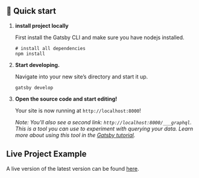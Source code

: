 ## 🚀 Quick start

1.  **install project locally**

    First install the Gatsby CLI and make sure you have nodejs installed.

    ```shell
    # install all dependencies
    npm install
    ```

1.  **Start developing.**

    Navigate into your new site’s directory and start it up.

    ```shell
    gatsby develop
    ```

1.  **Open the source code and start editing!**

    Your site is now running at `http://localhost:8000`!

    _Note: You'll also see a second link: _`http://localhost:8000/___graphql`_. This is a tool you can use to experiment with querying your data. Learn more about using this tool in the [Gatsby tutorial](https://www.gatsbyjs.org/tutorial/part-five/#introducing-graphiql)._


## Live Project Example

A live version of the latest version can be found [here](https://magicmemeball.netlify.app/).


